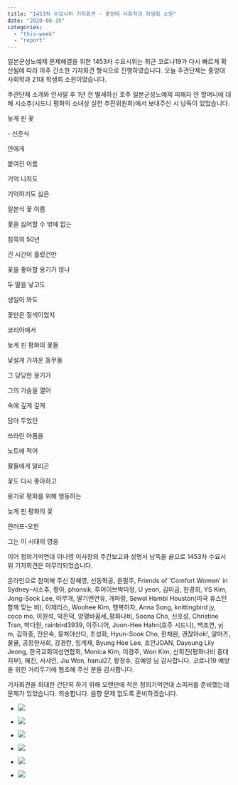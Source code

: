 ```yaml
---
title: "1453차 수요시위 기자회견 - 중앙대 사회학과 학생회 소원"
date: "2020-08-19"
categories: 
  - "this-week"
  - "report"
---
```


일본군성노예제 문제해결을 위한 1453차 수요시위는 최근 코로나19가 다시 빠르게 확산됨에 따라 아주 간소한 기자회견 형식으로 진행하였습니다. 오늘 주관단체는 중앙대 사회학과 21대 학생회 소원이었습니다.

주관단체 소개와 인사말 후 1년 전 별세하신 호주 일본군성노예제 피해자 얀 할머니에 대해 시소추(시드니 평화의 소녀상 실천 추진위원회)에서 보내주신 시 낭독이 있었습니다.

늦게 핀 꽃

\- 신준식

얀에게

붙여진 이름

기억 나지도

기억하기도 싫은

일본식 꽃 이름

꽃을 싫어할 수 밖에 없는

침묵의 50년

긴 시간이 흘렀건만

꽃을 좋아할 용기가 않나

두 딸을 낳고도

생일이 와도

꽃만은 질색이었지

코리아에서

늦게 핀 평화의 꽃들

낯설게 가까운 동무들

그 당당한 용기가

그의 가슴을 열어

속에 깊게 깊게

담아 두었던

쓰라린 아픔을

노트에 적어

딸들에게 알리곤

꽃도 다시 좋아하고

용기로 평화를 위해 행동하는

늦게 핀 평화의 꽃

얀러프-오헌

그는 이 시대의 영웅

이어 정의기억연대 이나영 이사장의 주간보고와 성명서 낭독을 끝으로 1453차 수요시위 기자회견은 마무리되었습니다.

온라인으로 참여해 주신 장혜영, 신동혁공, 윤필주, Friends of 'Comfort Women' in Sydney–시소추, 짱아, phonsik, 투어이브박미정, U yeon, 김미금, 한경희, YS Kim, Jong-Sook Lee, 아무개, 딸기엔연유, 개파랑, Sewol Hambi Houston(미국 휴스턴 함께 맞는 비), 이제리스, Woohee Kim, 행복하자, Anna Song, knittingbird jy, coco mo, 이원석, 박은덕, 양평바꿈세\_평화나비, Soona Cho, 신호성, Christine Tran, 박다원, rainbird3939, 이주니어, Joon-Hee Hahn(호주 시드니), 백조연, yj m, 김하종, 전은숙, 뭉쳐야산다, 조성화, Hyun-Sook Cho, 한채완, 괜찮아ok!, 알마즈, 꿀귤, 공정한사회, 강경란, 임계재, Byung Hee Lee, 조안JOAN, Dayoung Lily Jeong, 한국교회여성연합회, Monica Kim, 이경주, Won Kim, 신희진(​평화나비 중대지부), 혜진, 서샤인, Jiu Won, hanul27, 황정수, 김예영 님 감사합니다. 코로나19 예방을 위한 거리두기에 협조해 주신 분들 감사합니다.

기자회견을 최대한 간단히 하기 위해 오랜만에 작은 정의기억연대 스피커를 준비했는데 문제가 있었습니다. 죄송합니다. 음향 문제 없도록 준비하겠습니다.

- ![](https://womenandwar.net/kr/wp-content/uploads/2020/08/크기변환IMGP9240.jpg)
    
- ![](https://womenandwar.net/kr/wp-content/uploads/2020/08/크기변환IMGP9242.jpg)
    
- ![](https://womenandwar.net/kr/wp-content/uploads/2020/08/크기변환IMGP9259.jpg)
    
- ![](https://womenandwar.net/kr/wp-content/uploads/2020/08/크기변환IMGP9264.jpg)
    
- ![](https://womenandwar.net/kr/wp-content/uploads/2020/08/크기변환IMGP9278.jpg)
    
- ![](https://womenandwar.net/kr/wp-content/uploads/2020/08/크기변환IMGP9355.jpg)
